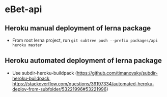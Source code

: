 # eBet-api

## Heroku manual deployment of lerna package

-   From root lerna project, run `git subtree push --prefix packages/api heroku master`

## Heroku automated deployment of lerna package

-   Use subdir-heroku-buildpack (https://github.com/timanovsky/subdir-heroku-buildpack, https://stackoverflow.com/questions/39197334/automated-heroku-deploy-from-subfolder/53221996#53221996)
